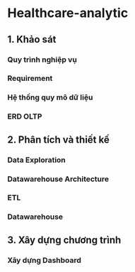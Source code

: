 ﻿# Healthcare-analytic

 ## 1. Khảo sát
 ### Quy trình nghiệp vụ
 ### Requirement
 ### Hệ thống quy mô dữ liệu
 ### ERD OLTP

 ## 2. Phân tích và thiết kế
 ### Data Exploration
 ### Datawarehouse Architecture
 ### ETL
 ### Datawarehouse

 ## 3. Xây dựng chương trình
 ### Xây dựng Dashboard
